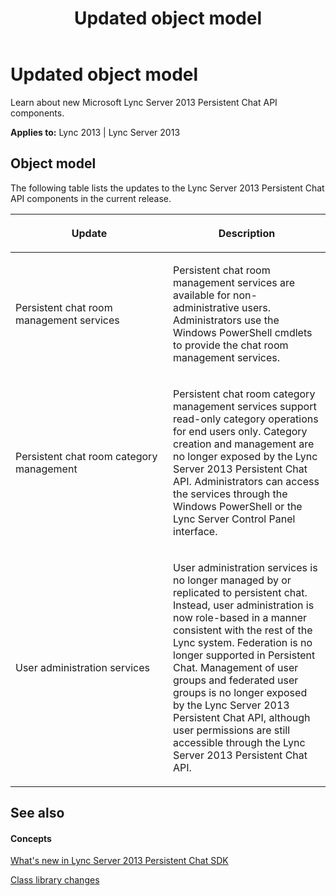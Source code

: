 ﻿---
title: Updated object model
TOCTitle: Updated object model
ms:assetid: 20f5d304-2e81-4eaa-a134-00b0951383a6
ms:mtpsurl: https://msdn.microsoft.com/library/Dn439201(v=office.15)
ms:contentKeyID: 57101301
ms.date: 07/24/2014
mtps_version: v=office.15
---

# Updated object model

Learn about new Microsoft Lync Server 2013 Persistent Chat API components.


**Applies to:** Lync 2013 | Lync Server 2013

## Object model

The following table lists the updates to the Lync Server 2013 Persistent Chat API components in the current release.

<table>
<colgroup>
<col style="width: 50%" />
<col style="width: 50%" />
</colgroup>
<thead>
<tr class="header">
<th><p>Update</p></th>
<th><p>Description</p></th>
</tr>
</thead>
<tbody>
<tr class="odd">
<td><p>Persistent chat room management services</p></td>
<td><p>Persistent chat room management services are available for non-administrative users. Administrators use the Windows PowerShell cmdlets to provide the chat room management services.</p></td>
</tr>
<tr class="even">
<td><p>Persistent chat room category management</p></td>
<td><p>Persistent chat room category management services support read-only category operations for end users only. Category creation and management are no longer exposed by the Lync Server 2013 Persistent Chat API. Administrators can access the services through the Windows PowerShell or the Lync Server Control Panel interface.</p></td>
</tr>
<tr class="odd">
<td><p>User administration services</p></td>
<td><p>User administration services is no longer managed by or replicated to persistent chat. Instead, user administration is now role-based in a manner consistent with the rest of the Lync system. Federation is no longer supported in Persistent Chat. Management of user groups and federated user groups is no longer exposed by the Lync Server 2013 Persistent Chat API, although user permissions are still accessible through the Lync Server 2013 Persistent Chat API.</p></td>
</tr>
</tbody>
</table>


## See also

#### Concepts

[What's new in Lync Server 2013 Persistent Chat SDK](what-s-new-in-lync-server-2013-persistent-chat-sdk.md)

[Class library changes](class-library-changes.md)

